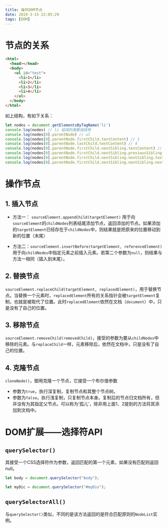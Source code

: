```yaml
---
title: 操作DOM节点
date: 2019-3-15 22:05:29
tags: [DOM]
---
```


# 节点的关系

```html
<html>
  <head></head>
  <body>
    <ul id="test">
      <li>1</li>
      <li>2</li>
      <li>3</li>
      <li>4</li>
    </ul>
  </body>
</html>
```

如上结构，有如下关系：

```js
let nodes = document.getElementsByTagName('li')
console.log(nodes) // li 组成的类数组结构
console.log(nodes[0].parentNode) // ul
console.log(nodes[0].parentNode.firstChild.textContent) // 1
console.log(nodes[0].parentNode.lastChild.textContent) // 4
console.log(nodes[0].parentNode.firstChild.nextSibling.textContent) // 2
console.log(nodes[0].parentNode.firstChild.nextSibling.previousSibling.textContent) // 2
console.log(nodes[0].parentNode.firstChild.nextSibling.nextSibling.textContent) // 3
console.log(nodes[0].parentNode.firstChild.nextSibling.nextSibling.nextSibling.textContent) // 4

```

# 操作节点

## 1. 插入节点

- 方法一： `sourceElement.appendChild(targetElement)` 用于向`sourceElement`的`childNodes`列表结尾添加节点，返回添加的节点。如果添加的`targetElement`已经存在于`childNodes`中，则结果就是把原来的位置移动到新的位置（末尾）

- 方法二：`sourceElement.insertBefore(targetElement, referenceElement)` 用于向`childNodes`中指定元素之前插入元素。若第二个参数为`null`，则结果与方法一相同（插入到末尾）。

## 2. 替换节点

`sourceElement.replaceChild(targetElement, replacedElement)`，用于替换节点。当替换一个元素时，`replacedElement`所有的关系指针会被`targetElement`复制，也就是被取代了位置。此时`replacedElement`依然在文档（`document`）中，只是没有了自己的位置。

## 3. 移除节点

`sourceElement.removeChild(removedChild)`，接受的参数为要从`childNodes`中移除的元素。与`replaceChild`一样，元素移除后，依然在文档中，只是没有了自己的位置。

## 4. 克隆节点

`cloneNode()`，御用克隆一个节点，它接受一个布尔值参数

- 参数为`true`，执行深复制，复制节点和其整个节点树。
- 参数为`false`，执行浅复制，只复制节点本身。复制后的节点归文档所有，但并没有为其指定父节点。可以称为‘孤儿’，除非用上面1、2提到的方法将其添加到文档中。

# DOM扩展——选择符API

## `querySelector()`

其接受一个CSS选择符作为参数，返回匹配的第一个元素，如果没有匹配则返回null。

```js
let body = document.querySelector("body");

let myDic = document.querySelector("#myDiv");
```

## `querySelectorAll()`

与`querySelector()`类似，不同的是该方法返回的是符合匹配原则的`NodeList`实例。
